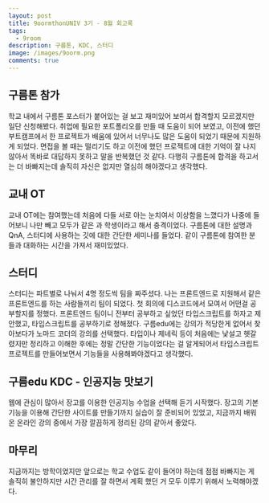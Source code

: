 ```yaml
---
layout: post
title: 9oormthonUNIV 3기 - 8월 회고록
tags:
  - 9room
description: 구름톤, KDC, 스터디
image: /images/9oorm.png
comments: true
---
```



## 구름톤 참가

학교 내에서 구름톤 포스터가 붙어있는 걸 보고 재미있어 보여서 합격할지 모르겠지만 일단 신청해봤다.
취업에 필요한 포트폴리오를 만들 때 도움이 되어 보였고, 이전에 했던 부트캠프에서 한 프로젝트가 배움에 있어서 너무나도 많은 도움이 되었기 때문에 지원하게 되었다. 
면접을 볼 때는 떨리기도 하고 이전에 했던 프로젝트에 대한 기억이 잘 나지 않아서 똑바로 대답하지 못하고 말을 반복했던 것 같다.
다행히 구름톤에 합격을 하고서는 더 바빠지는데 솔직히 자신은 없지만 열심히 해야겠다고 생각했다. 

## 교내 OT

교내 OT에는 참여했는데 처음에 다들 서로 아는 눈치여서 이상함을 느꼈다가 나중에 들어보니 나만 빼고 모두가 같은 과 학생이라고 해서 충격이었다.
구름톤에 대한 설명과 QnA, 스터디에 사용하는 깃에 대한 간단한 세미나를 들었다.
같이 구름톤에 참여한 분들과 대화하는 시간을 가져서 재미있었다.

## 스터디

스터디는 파트별로 나눠서 4명 정도씩 팀을 짜주셨다.
나는 프론트엔드로 지원해서 같은 프론트엔드를 하는 사람들끼리 팀이 되었다.
첫 회의에 디스코드에서 모여서 어떤걸 공부할지를 정했다.
프론트엔드 팀이니 전부터 공부하고 싶었던 타입스크립트를 하자고 제안했고, 타입스크립트를 공부하기로 정해졌다.
구름edu에는 강의가 적당한게 없어서 찾아보다가 노마드 코더의 강의를 선택했다.
타입이나 제네릭 등이 처음에는 낯설고 헷갈렸지만 정리하고 이해한 후에는 정말 간단한 기능이었다는 걸 알게되어서 타입스크립트 프로젝트를 만들어보면서 기능들을 사용해봐야겠다고 생각했다. 

## 구름edu KDC - 인공지능 맛보기

웹에 관심이 많아서 장고를 이용한 인공지능 수업을 선택해 듣기 시작했다.
장고의 기본 기능을 이용해 간단한 사이트를 만들기까지 실습이 잘 준비되어 있었고, 지금까지 배워온 온라인 강의 중에서 가장 깔끔하게 정리된 강의 같아서 좋았다.

## 마무리

지금까지는 방학이었지만 앞으로는 학교 수업도 같이 들어야 하는데 점점 바빠지는 게 솔직히 불안하지만 시간 관리를 잘 하면서 계획 했던 거 모두 이루기 위해서 노력해야겠다.
